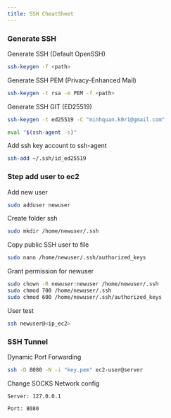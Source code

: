 ```yaml
---
title: SSH CheatSheet
---
```


### Generate SSH

Generate SSH (Default OpenSSH)

```bash
ssh-keygen -f <path>
```

Generate SSH PEM (Privacy-Enhanced Mail)

```bash
ssh-keygen -t rsa -m PEM -f <path>
```

Generate SSH GIT (ED25519)

```bash
ssh-keygen -t ed25519 -C "minhquan.k0r1@gmail.com"
```

```bash
eval "$(ssh-agent -s)"
```

Add ssh key account to ssh-agent

```bash
ssh-add ~/.ssh/id_ed25519
```

### Step add user to ec2

Add new user

```bash
sudo adduser newuser
```

Create folder ssh

```bash
sudo mkdir /home/newuser/.ssh
```

Copy public SSH user to file

```bash
sudo nano /home/newuser/.ssh/authorized_keys
```

Grant permission for newuser

```bash
sudo chown -R newuser:newuser /home/newuser/.ssh
sudo chmod 700 /home/newuser/.ssh
sudo chmod 600 /home/newuser/.ssh/authorized_keys
```

User test

```bash
ssh newuser@<ip_ec2>
```

### SSH Tunnel

Dynamic Port Forwarding

```bash
ssh -D 8080 -N -i "key.pem" ec2-user@server
```

Change SOCKS Network config

```
Server: 127.0.0.1

Port: 8080
```
